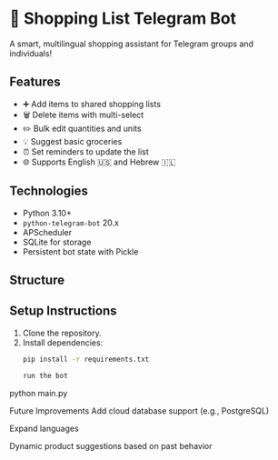 # 🛒 Shopping List Telegram Bot

A smart, multilingual shopping assistant for Telegram groups and individuals!

## Features
- ➕ Add items to shared shopping lists
- 🗑️ Delete items with multi-select
- ✏️ Bulk edit quantities and units
- 💡 Suggest basic groceries
- ⏰ Set reminders to update the list
- 🌐 Supports English 🇺🇸 and Hebrew 🇮🇱

## Technologies
- Python 3.10+
- `python-telegram-bot` 20.x
- APScheduler
- SQLite for storage
- Persistent bot state with Pickle

## Structure



## Setup Instructions

1. Clone the repository.
2. Install dependencies:
   ```bash
   pip install -r requirements.txt
   
   run the bot 
python main.py


Future Improvements
Add cloud database support (e.g., PostgreSQL)

Expand languages

Dynamic product suggestions based on past behavior

